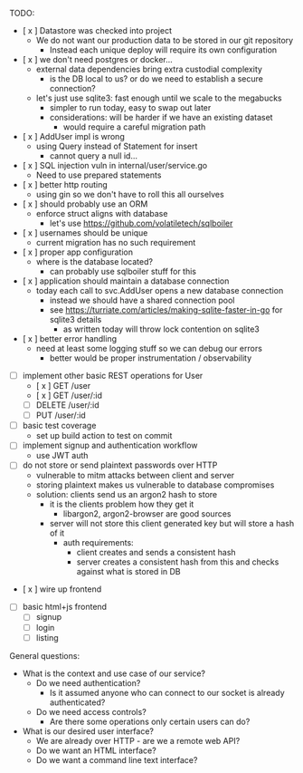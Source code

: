 TODO:

- [ x ] Datastore was checked into project
  - We do not want our production data to be stored in our git repository
    - Instead each unique deploy will require its own configuration
- [ x ] we don't need postgres or docker...
  - external data dependencies bring extra custodial complexity
    - is the DB local to us? or do we need to establish a secure connection?
  - let's just use sqlite3: fast enough until we scale to the megabucks
    - simpler to run today, easy to swap out later
    - considerations: will be harder if we have an existing dataset
      - would require a careful migration path
- [ x ] AddUser impl is wrong
  - using Query instead of Statement for insert
    - cannot query a null id...
- [ x ] SQL injection vuln in internal/user/service.go
  - Need to use prepared statements
- [ x ] better http routing
  - using gin so we don't have to roll this all ourselves
- [ x ] should probably use an ORM
  - enforce struct aligns with database
    - let's use https://github.com/volatiletech/sqlboiler
- [ x ] usernames should be unique
  - current migration has no such requirement
- [ x ] proper app configuration
  - where is the database located?
    - can probably use sqlboiler stuff for this
- [ x ] application should maintain a database connection
  - today each call to svc.AddUser opens a new database connection
    - instead we should have a shared connection pool
    - see https://turriate.com/articles/making-sqlite-faster-in-go for sqlite3 details
      - as written today will throw lock contention on sqlite3
- [ x ] better error handling
  - need at least some logging stuff so we can debug our errors
    - better would be proper instrumentation / observability
- [ ] implement other basic REST operations for User
  - [ x ] GET /user 
  - [ x ] GET /user/:id
  - [ ] DELETE /user/:id
  - [ ] PUT /user/:id
- [ ] basic test coverage
  - set up build action to test on commit
- [ ] implement signup and authentication workflow
  - use JWT auth
- [ ] do not store or send plaintext passwords over HTTP
  - vulnerable to mitm attacks between client and server
  - storing plaintext makes us vulnerable to database compromises
  - solution: clients send us an argon2 hash to store
    - it is the clients problem how they get it
      - libargon2, argon2-browser are good sources
    - server will not store this client generated key but will store a hash of it
      - auth requirements: 
        - client creates and sends a consistent hash
        - server creates a consistent hash from this and checks against what is stored in DB
- [ x ] wire up frontend
- [  ] basic html+js frontend
  - [ ] signup
  - [ ] login
  - [ ] listing

General questions:

- What is the context and use case of our service?
  - Do we need authentication?
    - Is it assumed anyone who can connect to our socket is already authenticated?
  - Do we need access controls?
    - Are there some operations only certain users can do?
- What is our desired user interface?
  - We are already over HTTP - are we a remote web API?
  - Do we want an HTML interface?
  - Do we want a command line text interface?
